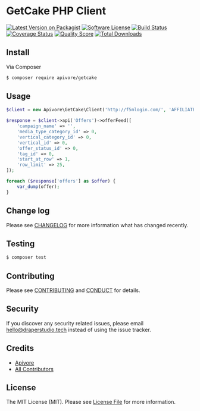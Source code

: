 # GetCake PHP Client

[![Latest Version on Packagist][ico-version]][link-packagist]
[![Software License][ico-license]](LICENSE.md)
[![Build Status][ico-travis]][link-travis]
[![Coverage Status][ico-scrutinizer]][link-scrutinizer]
[![Quality Score][ico-code-quality]][link-code-quality]
[![Total Downloads][ico-downloads]][link-downloads]

## Install

Via Composer

``` bash
$ composer require apivore/getcake
```

## Usage

``` php
$client = new Apivore\GetCake\Client('http://f5mlogin.com/', 'AFFILIATE_ID', 'API_KEY');

$response = $client->api('Offers')->offerFeed([
    'campaign_name' => '',
    'media_type_category_id' => 0,
    'vertical_category_id' => 0,
    'vertical_id' => 0,
    'offer_status_id' => 0,
    'tag_id' => 0,
    'start_at_row' => 1,
    'row_limit' => 25,
]);

foreach ($response['offers'] as $offer) {
    var_dump(offer);
}
```

## Change log

Please see [CHANGELOG](CHANGELOG.md) for more information what has changed recently.

## Testing

``` bash
$ composer test
```

## Contributing

Please see [CONTRIBUTING](.github/CONTRIBUTING.md) and [CONDUCT](CONDUCT.md) for details.

## Security

If you discover any security related issues, please email hello@draperstudio.tech instead of using the issue tracker.

## Credits

- [Apivore][link-author]
- [All Contributors][link-contributors]

## License

The MIT License (MIT). Please see [License File](LICENSE.md) for more information.

[ico-version]: https://img.shields.io/packagist/v/Apivore/getcake-php-client.svg?style=flat-square
[ico-license]: https://img.shields.io/badge/license-MIT-brightgreen.svg?style=flat-square
[ico-travis]: https://img.shields.io/travis/Apivore/GetCake-PHP-Client/master.svg?style=flat-square
[ico-scrutinizer]: https://img.shields.io/scrutinizer/coverage/g/Apivore/getcake-php-client.svg?style=flat-square
[ico-code-quality]: https://img.shields.io/scrutinizer/g/Apivore/getcake-php-client.svg?style=flat-square
[ico-downloads]: https://img.shields.io/packagist/dt/Apivore/getcake-php-client.svg?style=flat-square

[link-packagist]: https://packagist.org/packages/Apivore/getcake-php-client
[link-travis]: https://travis-ci.org/Apivore/GetCake-PHP-Client
[link-scrutinizer]: https://scrutinizer-ci.com/g/Apivore/getcake-php-client/code-structure
[link-code-quality]: https://scrutinizer-ci.com/g/Apivore/getcake-php-client
[link-downloads]: https://packagist.org/packages/Apivore/getcake-php-client
[link-author]: https://github.com/Apivore
[link-contributors]: ../../contributors
